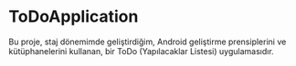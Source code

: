 # ToDoApplication
Bu proje, staj dönemimde geliştirdiğim, Android geliştirme prensiplerini ve kütüphanelerini kullanan, bir ToDo (Yapılacaklar Listesi) uygulamasıdır.
